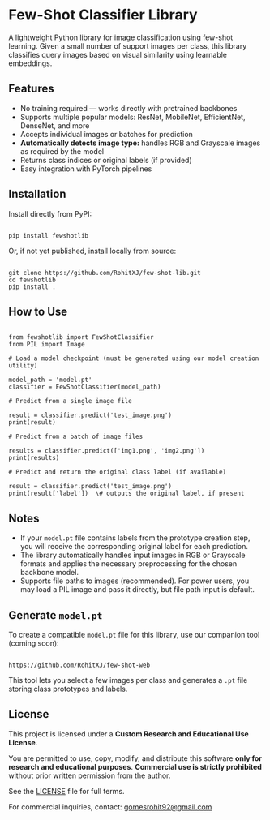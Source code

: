 # Few-Shot Classifier Library

A lightweight Python library for image classification using few-shot learning. Given a small number of support images per class, this library classifies query images based on visual similarity using learnable embeddings.

## Features

- No training required — works directly with pretrained backbones
- Supports multiple popular models: ResNet, MobileNet, EfficientNet, DenseNet, and more
- Accepts individual images or batches for prediction
- **Automatically detects image type:** handles RGB and Grayscale images as required by the model
- Returns class indices or original labels (if provided)
- Easy integration with PyTorch pipelines

## Installation

Install directly from PyPI:

```

pip install fewshotlib

```

Or, if not yet published, install locally from source:

```

git clone https://github.com/RohitXJ/few-shot-lib.git
cd fewshotlib
pip install .

```

## How to Use

```

from fewshotlib import FewShotClassifier
from PIL import Image

# Load a model checkpoint (must be generated using our model creation utility)

model_path = 'model.pt'
classifier = FewShotClassifier(model_path)

# Predict from a single image file

result = classifier.predict('test_image.png')
print(result)

# Predict from a batch of image files

results = classifier.predict(['img1.png', 'img2.png'])
print(results)

# Predict and return the original class label (if available)

result = classifier.predict('test_image.png')
print(result['label'])  \# outputs the original label, if present

```

## Notes

- If your `model.pt` file contains labels from the prototype creation step, you will receive the corresponding original label for each prediction.
- The library automatically handles input images in RGB or Grayscale formats and applies the necessary preprocessing for the chosen backbone model.
- Supports file paths to images (recommended). For power users, you may load a PIL image and pass it directly, but file path input is default.

## Generate `model.pt`

To create a compatible `model.pt` file for this library, use our companion tool (coming soon):

```

https://github.com/RohitXJ/few-shot-web

```

This tool lets you select a few images per class and generates a `.pt` file storing class prototypes and labels.

## License

This project is licensed under a **Custom Research and Educational Use License**.

You are permitted to use, copy, modify, and distribute this software **only for research and educational purposes**. **Commercial use is strictly prohibited** without prior written permission from the author.

See the [LICENSE](./LICENSE) file for full terms.

For commercial inquiries, contact: [gomesrohit92@gmail.com](mailto:gomesrohit92@gmail.com)

